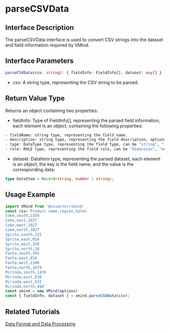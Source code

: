 
# parseCSVData

## Interface Description

The parseCSVData interface is used to convert CSV strings into the dataset and field information required by VMind.

## Interface Parameters

```typescript
parseCSVData(csv: string): { fieldInfo: FieldInfo[], dataset: any[] }
```

- csv: A string type, representing the CSV string to be parsed.

## Return Value Type

Returns an object containing two properties:

- fieldInfo: Type of FieldInfo[], representing the parsed field information, each element is an object, containing the following properties:

```bash
- fieldName: string type, representing the field name.
- description: string type, representing the field description, optional.
- type: DataType type, representing the field type, can be "string", "int", "float", "date".
- role: ROLE type, representing the field role, can be "dimension", "measure".
```


- dataset: DataItem type, representing the parsed dataset, each element is an object, the key is the field name, and the value is the corresponding data:
```ts
type DataItem = Record<string, number | string>;
```

## Usage Example

```typescript
import VMind from '@visactor/vmind'
const csv=`Product name,region,Sales
Coke,south,2350
Coke,east,1027
Coke,west,1027
Coke,north,1027
Sprite,south,215
Sprite,east,654
Sprite,west,159
Sprite,north,28
Fanta,south,345
Fanta,east,654
Fanta,west,2100
Fanta,north,1679
Mirinda,south,1476
Mirinda,east,830
Mirinda,west,532
Mirinda,north,498`
const vmind = new VMind(options)
const { fieldInfo, dataset } = vmind.parseCSVData(csv);
```

## Related Tutorials
[Data Format and Data Processing](../guide/Basic_Tutorial/Chart_Generation)

